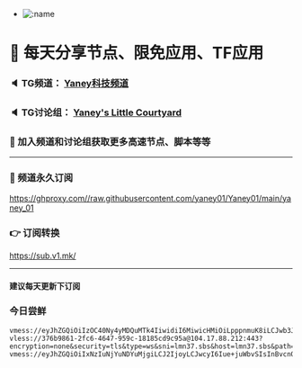+   ![:name](https://count.getloli.com/get/@yaney01?theme=gelbooru-h)

# 🚀 每天分享节点、限免应用、TF应用
### 🔈 TG频道： [Yaney科技频道](https://t.me/yaney_01) 
### 🔈 TG讨论组： [Yaney's Little Courtyard](https://t.me/+caB8IkK7JvMzM2I1)
### 🔔 加入频道和讨论组获取更多高速节点、脚本等等  
***
### 🔗  频道永久订阅
   https://ghproxy.com//raw.githubusercontent.com/yaney01/Yaney01/main/yaney_01
### 👉  订阅转换
   https://sub.v1.mk/
***
#### 建议每天更新下订阅

### 今日尝鲜

```
vmess://eyJhZGQiOiIzOC40Ny4yMDQuMTk4IiwidiI6MiwicHMiOiLpppnmuK8iLCJwb3J0IjoiNDIzOTQiLCJpZCI6IjNhZGRkZTkxLTU2MzUtNDc3Yi1lNDExLTA2MjJkZTY5ZDg5YiIsImFpZCI6IjAiLCJzY3kiOiJhdXRvIiwibmV0IjoidGNwIiwidHlwZSI6IiIsInRscyI6IiJ9
vless://376b9861-2fc6-4647-959c-18185cd9c95a@104.17.88.212:443?encryption=none&security=tls&type=ws&sni=lmn37.sbs&host=lmn37.sbs&path=%2ffflsws#%E8%8D%B7%E5%85%B0
vmess://eyJhZGQiOiIxNzIuNjYuNDYuMjgiLCJ2IjoyLCJwcyI6Iue+juWbvSIsInBvcnQiOiIyMDg3IiwiaWQiOiIwOGVjNmEwNi04YzE1LTQwNjktYTc4MS04YzcyNWEzMGI3ZTciLCJhaWQiOiIwIiwic2N5IjoiYXV0byIsIm5ldCI6ImdycGMiLCJ0eXBlIjoiIiwidGxzIjoidGxzIiwicGF0aCI6Ii8ifQ==
